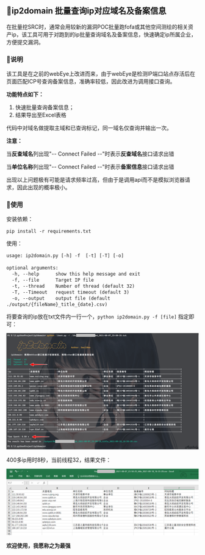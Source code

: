 ## 🎯ip2domain 批量查询ip对应域名及备案信息

在批量挖SRC时，通常会用较新的漏洞POC批量跑fofa或其他空间测绘的相关资产ip，该工具可用于对跑到的ip批量查询域名及备案信息，快速确定ip所属企业，方便提交漏洞。

### 📢说明

该工具是在之前的webEye上改进而来，由于webEye是检测IP端口站点存活后在页面匹配ICP号查询备案信息，准确率较低，因此改进为调用接口查询。

**功能特点如下：**

1.  快速批量查询备案信息；
2.  结果导出至Excel表格

代码中对域名做提取主域和已查询标记，同一域名仅查询并输出一次。

**注意：**

当**反查域名**列出现"-- Connect Failed --"时表示**反查域名**接口请求出错

当**单位名称**列出现"-- Connect Failed --"时表示**备案信息**接口请求出错

出现以上问题极有可能是请求频率过高，但由于是调用api而不是模拟浏览器请求，因此出现的概率极小。

### 🚩使用

安装依赖：

```
pip install -r requirements.txt
```

使用：

```
usage: ip2domain.py [-h] -f  [-t] [-T] [-o]

optional arguments:
  -h, --help      show this help message and exit
  -f, --file      Target IP file
  -t, --thread    Number of thread (default 32)
  -T, --Timeout   request timeout (default 3)
  -o, --output    output file (default ./output/{fileName}_title_{date}.csv)
```

将要查询的ip放在txt文件内一行一个，`python ip2domain.py -f [file]` 指定即可：

![image_2021-09-18_16-41-34](README.assets/image_2021-09-18_16-41-34.png)

400多ip用时8秒，当前线程32，结果文件：

![image_2021-09-18_16-39-54](README.assets/image_2021-09-18_16-39-54.png)

**欢迎使用，我愿称之为最强**